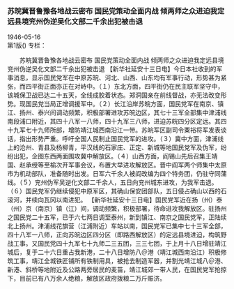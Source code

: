### 苏皖冀晋鲁豫各地战云密布  国民党策动全面内战  倾两师之众进迫我定远县境兖州伪逆吴化文部二千余出犯被击退  

1946-05-16  
第1版()
专栏：

　　苏皖冀晋鲁豫各地战云密布
    国民党策动全面内战
    倾两师之众进迫我定远县境兖州伪逆吴化文部二千余出犯被击退
    【新华社延安十三日电】今日本社收到的军事消息，显示国民党军在中原苏皖、河北、山西、山东均有军事行动，形势甚为紧张，而四平街正面亦正在对峙中。（１）东北方面，四平街仍在民主联军坚守中，该城保卫战已达二十五天，全线成胶着状态。郑洞国亲在前线督战，亦无法改变形势。现国民党当局正增调援军中。（２）长江沿岸苏皖方面，国民党军在南京、镇江、扬州、泰兴间调动频繁，积极部署进攻苏皖边区，其七十三军全部集中津浦线南段浦口附近，其四十八军一八师，四十九军三八师，进迫苏皖四分区定远。其四十九军七十九师所部，增防靖江城西南沿江一带。苏皖军区副司令粟裕将军发表谈话，指出形势严重。呼吁全国人民制止国民党军的进攻。（３）冀中方面，津浦线上的沧州、青县及杨柳青，平汉线的石家庄、正定、新城等地国民党军及伪军，纷纷出犯，企图东西两面围攻冀中解放区。（４）山西方面，阎锡山先后召集王靖国、赵承绶等至榆次开军事会议，布置大举进攻解放区。晋中阎军两个师集中太原市为机动部队，准备随时出发。日军六千余人被阎改编为四个特务团，仍驻守同蒲线。（５）兖州伪军吴逆化文部二千余人，五日向兖州城东进攻，为我军击退。（６）国民党军仍继续侵犯中原军区，其确山保安团部队，五日侵占确山以西的石滚河，并续向瓦冈以南进犯。
    【新华社延安十三日电】国民党军近在扬（州）泰（州）京（南京）镇（江）间，调动频繁，积极部署，待命进攻我解放区。驻扬州之国民党二十五军，已于六七两日调至泰州，新到镇江、南京之国民党军，正陆续北上扬州。津浦线花旗营（江浦附近）车站以南，国民党军已集中七十三军全部，四十八军一八师，正向苏皖边区四分区（即路西解放区）的定远县境进迫，构筑野战工事。又国民党四十九军七十九师二三五团，三三七团，于上月十八日增驻靖江城后，复于二十六日重占我新港，二十八日增防八＠港（靖江城西南沿江）积极修筑工事，靖江全城铁匠铺所有铁制用具，被抢去制造军器，并割光靖江城八＠港、新港、斜桥等地附近及公路两旁居民的麦苗，靖江城郊一带人民，在国民党军抢掠下，目前已有八万余人绝粮，解放区政府拨粮二万斤赈济。  
